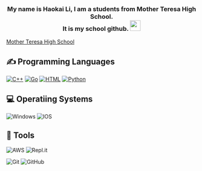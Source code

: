 <h3 align="center">
  My name is Haokai Li, I am a students from Mother Teresa High School.
  <br/>
  It is my school github.
  <img src="https://media.giphy.com/media/hvRJCLFzcasrR4ia7z/giphy.gif" width="28">
</h3>
<a href = "https://teh.ocsb.ca/" align="center"> Mother Teresa High School </a>

## ✍ Programming Languages

<p>
  <a href="https://github.com/search?q=user%3Ahaokai-li+language%3Acpp"><img alt="C++" src="https://custom-icon-badges.herokuapp.com/badge/C++-9C033A.svg?logo=cpp2&logoColor=white"></a>
  <a href="https://github.com/search?q=user%3Ahaokai-li+language%3AGo"><img alt="Go" src="https://img.shields.io/badge/go-%2300ADD8.svg?logo=go&logoColor=white"></a>
  <a href="https://github.com/search?q=user%3Ahaokai-li+language%3Ahtml"><img alt="HTML" src="https://img.shields.io/badge/HTML-E34F26.svg?logo=html5&logoColor=white"></a>
  <a href="https://github.com/search?q=user%3Ahaokai-li+language%3Apython"><img alt="Python" src="https://img.shields.io/badge/Python-14354C.svg?logo=python&logoColor=white"></a>
</p>

## 💻 Operatiing Systems
  ![Windows](https://img.shields.io/badge/Windows-0078D6?logo=windows&logoColor=white)
  ![IOS](https://img.shields.io/badge/iOS-000000?logo=ios&logoColor=white)

## 🔧 Tools

  ![AWS](https://img.shields.io/badge/AWS-%23FF9900.svg?style=for-the-badge&logo=amazon-aws&logoColor=white)
  ![Repl.it](https://img.shields.io/badge/Repl.it-%230D101E.svg?style=for-the-badge&logo=replit&logoColor=white)
  
  ![Git](https://img.shields.io/badge/git-%23F05033.svg?style=for-the-badge&logo=git&logoColor=white)
  ![GitHub](https://img.shields.io/badge/github-%23121011.svg?style=for-the-badge&logo=github&logoColor=white)
  
<!---
haokai-li/haokai-li is a ✨ special ✨ repository because its `README.md` (this file) appears on your GitHub profile.
You can click the Preview link to take a look at your changes.
--->
